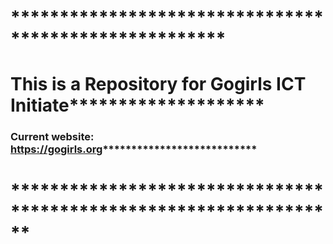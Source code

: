 # ******************************************************
# This is a Repository for Gogirls ICT Initiate********************
### Current website: https://gogirls.org***************************
# ******************************************************************